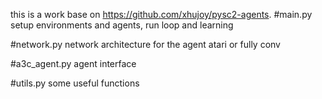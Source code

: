 this is a work base on https://github.com/xhujoy/pysc2-agents.
#main.py 
    setup environments and agents, run loop and learning
    
#network.py
    network architecture for the agent
    atari or fully conv
    
#a3c_agent.py
    agent interface

#utils.py
    some useful functions
